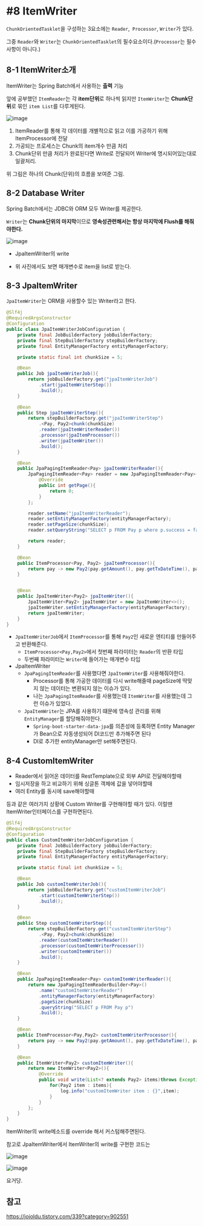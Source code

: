 # #8 ItemWriter



`ChunkOrientedTasklet`을 구성하는 3요소에는 `Reader`,` Processor`, `Writer`가 있다.

그중 `Reader`와 `Writer`는 `ChunkOrientedTasklet`의 필수요소이다.(`Processor`는 필수사항이 아니다.)



## 8-1 ItemWriter소개

ItemWriter는 Spring Batch에서 사용하는 **출력** 기능

앞에 공부했던 `ItemReader`는 각 **item단위**로 하나씩 읽지만 `ItemWriter`는 **Chunk단위**로 묶인 `item List`를 다루게된다.

![image](https://user-images.githubusercontent.com/57162257/137424086-a6e8d854-774b-4ed2-9330-7ac38636bcf5.png)

1. ItemReader를 통해 각 데이터를 개별적으로 읽고 이를 가공하기 위해 ItemProcessor에 전달
2. 가공되는 프로세스는 Chunk의 item개수 만큼 처리
3. Chunk단위 만큼 처리가 완료된다면 Write로 전달되어 Writer에 명시되어있는대로 일괄처리.

위 그림은 하나의 Chunk(단위)의 흐름을 보여준 그림.



## 8-2 Database Writer

Spring Batch에서는 JDBC와 ORM 모두 Writer를 제공한다.

`Writer`는 **Chunk단위의 마지막**이므로 **영속성관련해서는 항상 마지막에 Flush를 해줘야한다.**

![image](https://user-images.githubusercontent.com/57162257/137424928-dd270ff9-fcbd-4974-b7ac-dfe90e8f315e.png)

- JpaItemWriter의 write

- 위 사진에서도 보면 매개변수로 item을 list로 받는다.

  

## 8-3 JpaItemWriter

`JpaItemWriter`는 ORM을 사용할수 있는 Writer라고 한다.

```java
@Slf4j
@RequiredArgsConstructor
@Configuration
public class JpaItemWriterJobConfiguration {
	private final JobBuilderFactory jobBuilderFactory;
	private final StepBuilderFactory stepBuilderFactory;
	private final EntityManagerFactory entityManagerFactory;

	private static final int chunkSize = 5;

	@Bean
	public Job jpaItemWriterJob(){
		return jobBuilderFactory.get("jpaItemWriterJob")
			.start(jpaItemWriterStep())
			.build();
	}

	@Bean
	public Step jpaItemWriterStep(){
		return stepBuilderFactory.get("jpaItemWriterStep")
			.<Pay, Pay2>chunk(chunkSize)
			.reader(jpaItemWriterReader())
			.processor(jpaItemProcessor())
			.writer(jpaItemWriter())
			.build();
	}

	@Bean
	public JpaPagingItemReader<Pay> jpaItemWriterReader(){
		JpaPagingItemReader<Pay> reader = new JpaPagingItemReader<Pay>(){
			@Override
			public int getPage(){
				return 0;
			}
		};

		reader.setName("jpaItemWriterReader");
		reader.setEntityManagerFactory(entityManagerFactory);
		reader.setPageSize(chunkSize);
		reader.setQueryString("SELECT p FROM Pay p where p.success = false");

		return reader;
	}

	@Bean
	public ItemProcessor<Pay, Pay2> jpaItemProcessor(){
		return pay -> new Pay2(pay.getAmount(), pay.getTxDateTime(), pay.getSuccess());
	}


	@Bean
	public JpaItemWriter<Pay2> jpaItemWriter(){
		JpaItemWriter<Pay2> jpaItemWriter = new JpaItemWriter<>();
		jpaItemWriter.setEntityManagerFactory(entityManagerFactory);
		return jpaItemWriter;
	}
}
```

- `JpaItemWriterJob`에서 `ItemProcessor`를 통해 `Pay2`인 새로운 엔티티를 만들어주고 반환해준다.
  - `ItemProcessor<Pay,Pay2>`에서 첫번째 파라미터는 `Reader`의 반환 타입
  - 두번째 파라미터는 `Writer`에 들어가는 매개변수 타입
- JpaItemWriter
  - `JpaPagingItemReader`를 사용했다면 `JpaItemWriter`를 사용해줘야한다.
    - Processor를 통해 가공한 데이터를 다시 write해줄때 pageSize에 딱맞지 않는 데이터는 변환되지 않는 이슈가 있다.
    - 나는 `JpaPagingItemReader`를 사용했는데 `ItemWriter`를 사용했는데 그런 이슈가 있었다.
  - `JpaItemWriter`는 JPA를 사용하기 떄문에 영속성 관리를 위해 `EntityManager`를 할당해줘야한다.
    - `Spring-boot-starter-data-jpa`를 의존성에 등록하면 Entity Manager가 Bean으로 자동생성되어 DI코드만 추가해주면 된다
    - DI로 추가한 entityManager만 set해주면된다.



## 8-4 CustomItemWriter

- Reader에서 읽어온 데이터를 RestTemplate으로 외부 API로 전달해야할때
- 임시저장을 하고 비교하기 위해 싱글톤 객체에 값을 넣어야할때
- 여러 Entity를 동시에 save해야할때

등과 같은 여러가지 상황에 Custom Writer를 구현해야할 때가 있다. 이럴땐 ItemWriter인터페이스를 구현하면된다.

```java
@Slf4j
@RequiredArgsConstructor
@Configuration
public class CustomItemWriterJobConfiguration {
	private final JobBuilderFactory jobBuilderFactory;
	private final StepBuilderFactory stepBuilderFactory;
	private final EntityManagerFactory entityManagerFactory;

	private static final int chunkSize = 5;

	@Bean
	public Job customItemWriterJob(){
		return jobBuilderFactory.get("customItemWriterJob")
			.start(customItemWriterStep())
			.build();
	}

	@Bean
	public Step customItemWriterStep(){
		return stepBuilderFactory.get("customItemWriterStep")
			.<Pay, Pay2>chunk(chunkSize)
			.reader(customItemWriterReader())
			.processor(customItemWriterProcessor())
			.writer(customItemWriter())
			.build();
	}

	@Bean
	public JpaPagingItemReader<Pay> customItemWriterReader(){
		return new JpaPagingItemReaderBuilder<Pay>()
			.name("customItemWriterReader")
			.entityManagerFactory(entityManagerFactory)
			.pageSize(chunkSize)
			.queryString("SELECT p FROM Pay p")
			.build();
	}

	@Bean
	public ItemProcessor<Pay,Pay2> customItemWriterProcessor(){
		return pay -> new Pay2(pay.getAmount(), pay.getTxDateTime(), pay.getSuccess());
	}

	@Bean
	public ItemWriter<Pay2> customItemWriter(){
		return new ItemWriter<Pay2>(){
			@Override
			public void write(List<? extends Pay2> items)throws Exception{
				for(Pay2 item : items){
					log.info("customItemWriter item : {}",item);
				}
			}
		};
	}
}
```

ItemWriter의 write메소드를 override 해서 커스텀해주면된다.

참고로 JpaItemWriter에서 ItemWriter의 write를 구현한 코드는

![image](https://user-images.githubusercontent.com/57162257/137441590-44c8ddef-962c-48eb-9188-be0fa4bab285.png)

![image](https://user-images.githubusercontent.com/57162257/137441689-9911e7a4-ac25-4eca-a96a-ced9a919c826.png)

요거당.

## 참고

https://jojoldu.tistory.com/339?category=902551